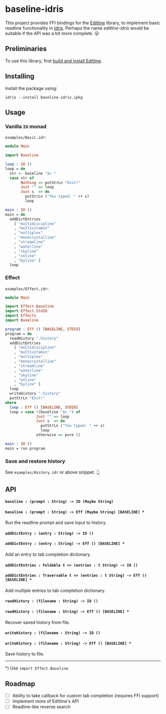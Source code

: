 # baseline-idris

This project provides FFI bindings for the 
[Editline](https://github.com/troglobit/editline) library, to implement basic 
readline functionality in [Idris](https://github.com/idris-lang). Perhaps the 
name *editline-idris* would be suitable if the API was a bit more complete. 
:stuck_out_tongue:

## Preliminaries

To use this library, first [build and install Editline](https://github.com/troglobit/editline#build--install). 

## Installing

Install the package using:

```
idris --install baseline-idris.ipkg
```

## Usage

### Vanilla `IO` monad

`examples/Basic.idr`:

```idris
module Main

import Baseline

loop : IO ()
loop = do
  str <- baseline "$> "
  case str of
       Nothing => putStrLn "Exit!"
       Just "" => loop
       Just s  => do
         putStrLn ("You typed: " ++ s)
         loop

main : IO ()
main = do
  addDictEntries
    [ "multidiscipline"
    , "multivitamin"
    , "multiplex"
    , "monocrystalline"
    , "streamline"
    , "waterline"
    , "skyline"
    , "online"
    , "byline" ]
  loop
```

### Effect

`examples/Effect.idr`:

```idris
module Main

import Effect.Baseline
import Effect.StdIO
import Effects
import Baseline

program : Eff () [BASELINE, STDIO]
program = do
  readHistory ".history"
  addDictEntries
    [ "multidiscipline"
    , "multivitamin"
    , "multiplex"
    , "monocrystalline"
    , "streamline"
    , "waterline"
    , "skyline"
    , "online"
    , "byline" ]
  loop
  writeHistory ".history"
  putStrLn "Exit!"
where
  loop : Eff () [BASELINE, STDIO]
  loop = case !(baseline "$> ") of
              Just "" => loop
              Just s  => do
                putStrLn ("You typed: " ++ s)
                loop
              otherwise => pure ()

main : IO ()
main = run program
```

### Save and restore history

See `examples/History.idr` or above snippet. :point_up_2:

## API

#### `baseline : (prompt : String) -> IO (Maybe String)` 
#### `baseline : (prompt : String) -> Eff (Maybe String) [BASELINE] *`

Run the readline prompt and save input to history.

#### `addDictEntry : (entry : String) -> IO ()` 
#### `addDictEntry : (entry : String) -> Eff () [BASELINE] *`

Add an entry to tab completion dictionary.

#### `addDictEntries : Foldable t => (entries : t String) -> IO ()` 
#### `addDictEntries : Traversable t => (entries : t String) -> Eff () [BASELINE] *` 

Add multiple entries to tab completion dictionary.

#### `readHistory : (filename : String) -> IO ()`
#### `readHistory : (filename : String) -> Eff () [BASELINE] *`

Recover saved history from file.

#### `writeHistory : (filename : String) -> IO ()`
#### `writeHistory : (filename : String) -> Eff () [BASELINE] *`

Save history to file.

---

*) Use `import Effect.Baseline`.

## Roadmap

- [ ] Ability to take callback for custom tab completion (requires FFI support)
- [ ] Implement more of Editline's API
- [ ] Readline-like reverse search
